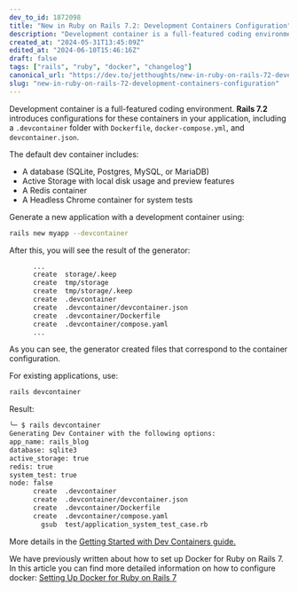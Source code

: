 ```yaml
---
dev_to_id: 1872098
title: "New in Ruby on Rails 7.2: Development Containers Configuration"
description: "Development container is a full-featured coding environment. Rails 7.2 introduces configurations for..."
created_at: "2024-05-31T13:45:09Z"
edited_at: "2024-06-10T15:46:16Z"
draft: false
tags: ["rails", "ruby", "docker", "changelog"]
canonical_url: "https://dev.to/jetthoughts/new-in-ruby-on-rails-72-development-containers-configuration-a57"
slug: "new-in-ruby-on-rails-72-development-containers-configuration"
---
```


Development container is a full-featured coding environment. **Rails 7.2** introduces configurations for these containers in your application, including a `.devcontainer` folder with `Dockerfile`, `docker-compose.yml`, and `devcontainer.json`.

The default dev container includes:

- A database (SQLite, Postgres, MySQL, or MariaDB)
- Active Storage with local disk usage and preview features
- A Redis container
- A Headless Chrome container for system tests

Generate a new application with a development container using:
```bash
rails new myapp --devcontainer
```
After this, you will see the result of the generator:
```bash
      ...
      create  storage/.keep
      create  tmp/storage
      create  tmp/storage/.keep
      create  .devcontainer
      create  .devcontainer/devcontainer.json
      create  .devcontainer/Dockerfile
      create  .devcontainer/compose.yaml
      ...
```
As you can see, the generator created files that correspond to the container configuration.

For existing applications, use:
```bash
rails devcontainer
```
Result:
```bash
╰─ $ rails devcontainer
Generating Dev Container with the following options:
app_name: rails_blog
database: sqlite3
active_storage: true
redis: true
system_test: true
node: false
      create  .devcontainer
      create  .devcontainer/devcontainer.json
      create  .devcontainer/Dockerfile
      create  .devcontainer/compose.yaml
        gsub  test/application_system_test_case.rb
```

More details in the [Getting Started with Dev Containers guide.](https://edgeguides.rubyonrails.org/getting_started_with_devcontainer.html)

We have previously written about how to set up Docker for Ruby on Rails 7. In this article you can find more detailed information on how to configure docker:
[Setting Up Docker for Ruby on Rails 7](https://jetthoughts.com/blog/setting-up-docker-for-ruby-on-rails-7-beginners/)